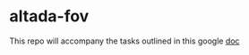 # altada-fov

This repo will accompany the tasks outlined in this google [doc](https://docs.google.com/document/d/144RnQbVfqP_-Lkm2pNSkxNoAAIMNT4Cj5_UVTuXWZlY/edit?usp=sharing)
